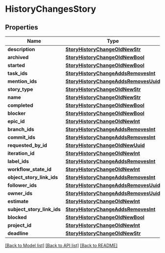 # HistoryChangesStory

## Properties
Name | Type | Description | Notes
------------ | ------------- | ------------- | -------------
**description** | [**StoryHistoryChangeOldNewStr**](StoryHistoryChangeOldNewStr.md) |  | [optional] 
**archived** | [**StoryHistoryChangeOldNewBool**](StoryHistoryChangeOldNewBool.md) |  | [optional] 
**started** | [**StoryHistoryChangeOldNewBool**](StoryHistoryChangeOldNewBool.md) |  | [optional] 
**task_ids** | [**StoryHistoryChangeAddsRemovesInt**](StoryHistoryChangeAddsRemovesInt.md) |  | [optional] 
**mention_ids** | [**StoryHistoryChangeAddsRemovesUuid**](StoryHistoryChangeAddsRemovesUuid.md) |  | [optional] 
**story_type** | [**StoryHistoryChangeOldNewStr**](StoryHistoryChangeOldNewStr.md) |  | [optional] 
**name** | [**StoryHistoryChangeOldNewStr**](StoryHistoryChangeOldNewStr.md) |  | [optional] 
**completed** | [**StoryHistoryChangeOldNewBool**](StoryHistoryChangeOldNewBool.md) |  | [optional] 
**blocker** | [**StoryHistoryChangeOldNewBool**](StoryHistoryChangeOldNewBool.md) |  | [optional] 
**epic_id** | [**StoryHistoryChangeOldNewInt**](StoryHistoryChangeOldNewInt.md) |  | [optional] 
**branch_ids** | [**StoryHistoryChangeAddsRemovesInt**](StoryHistoryChangeAddsRemovesInt.md) |  | [optional] 
**commit_ids** | [**StoryHistoryChangeAddsRemovesInt**](StoryHistoryChangeAddsRemovesInt.md) |  | [optional] 
**requested_by_id** | [**StoryHistoryChangeOldNewUuid**](StoryHistoryChangeOldNewUuid.md) |  | [optional] 
**iteration_id** | [**StoryHistoryChangeOldNewInt**](StoryHistoryChangeOldNewInt.md) |  | [optional] 
**label_ids** | [**StoryHistoryChangeAddsRemovesInt**](StoryHistoryChangeAddsRemovesInt.md) |  | [optional] 
**workflow_state_id** | [**StoryHistoryChangeOldNewInt**](StoryHistoryChangeOldNewInt.md) |  | [optional] 
**object_story_link_ids** | [**StoryHistoryChangeAddsRemovesInt**](StoryHistoryChangeAddsRemovesInt.md) |  | [optional] 
**follower_ids** | [**StoryHistoryChangeAddsRemovesUuid**](StoryHistoryChangeAddsRemovesUuid.md) |  | [optional] 
**owner_ids** | [**StoryHistoryChangeAddsRemovesUuid**](StoryHistoryChangeAddsRemovesUuid.md) |  | [optional] 
**estimate** | [**StoryHistoryChangeOldNewInt**](StoryHistoryChangeOldNewInt.md) |  | [optional] 
**subject_story_link_ids** | [**StoryHistoryChangeAddsRemovesInt**](StoryHistoryChangeAddsRemovesInt.md) |  | [optional] 
**blocked** | [**StoryHistoryChangeOldNewBool**](StoryHistoryChangeOldNewBool.md) |  | [optional] 
**project_id** | [**StoryHistoryChangeOldNewInt**](StoryHistoryChangeOldNewInt.md) |  | [optional] 
**deadline** | [**StoryHistoryChangeOldNewStr**](StoryHistoryChangeOldNewStr.md) |  | [optional] 

[[Back to Model list]](../README.md#documentation-for-models) [[Back to API list]](../README.md#documentation-for-api-endpoints) [[Back to README]](../README.md)

